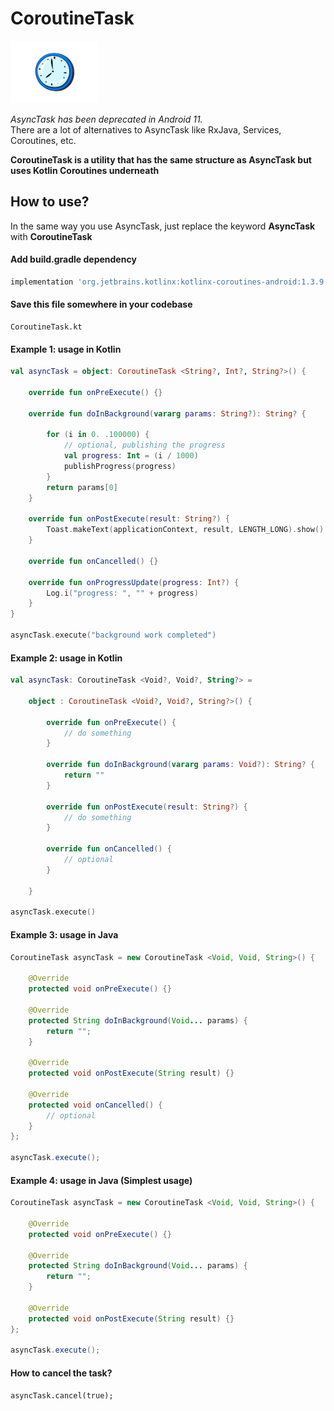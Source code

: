 # CoroutineTask 
<img src = "https://github.com/Asutosh11/CoroutineTask/blob/main/clock-image.png" height="100">

<em>AsyncTask has been deprecated in Android 11.</em> <br/>
There are a lot of alternatives to AsyncTask like RxJava, Services, Coroutines, etc.

<b>CoroutineTask is a utility that has the same structure as AsyncTask but uses Kotlin Coroutines underneath</b><br/>


## How to use? 
In the same way you use AsyncTask, just replace the keyword <b>AsyncTask</b> with <b>CoroutineTask</b>

#### Add build.gradle dependency
```groovy
implementation 'org.jetbrains.kotlinx:kotlinx-coroutines-android:1.3.9'
```

#### Save this file somewhere in your codebase
```text
CoroutineTask.kt
```

#### Example 1: usage in Kotlin

```Kotlin
val asyncTask = object: CoroutineTask <String?, Int?, String?>() {

    override fun onPreExecute() {}

    override fun doInBackground(vararg params: String?): String? {

        for (i in 0. .100000) {
            // optional, publishing the progress
            val progress: Int = (i / 1000)
            publishProgress(progress)
        }
        return params[0]
    }

    override fun onPostExecute(result: String?) {
        Toast.makeText(applicationContext, result, LENGTH_LONG).show()
    }

    override fun onCancelled() {}

    override fun onProgressUpdate(progress: Int?) {
        Log.i("progress: ", "" + progress)
    }
}

asyncTask.execute("background work completed")
```

#### Example 2: usage in Kotlin
```Kotlin
val asyncTask: CoroutineTask <Void?, Void?, String?> =

    object : CoroutineTask <Void?, Void?, String?>() {

        override fun onPreExecute() {
            // do something
        }

        override fun doInBackground(vararg params: Void?): String? {
            return ""
        }

        override fun onPostExecute(result: String?) {
            // do something
        }

        override fun onCancelled() {
            // optional
        }

    }

asyncTask.execute()
```

#### Example 3: usage in Java

```Java
CoroutineTask asyncTask = new CoroutineTask <Void, Void, String>() {

    @Override
    protected void onPreExecute() {}

    @Override
    protected String doInBackground(Void... params) {
        return "";
    }

    @Override
    protected void onPostExecute(String result) {}

    @Override
    protected void onCancelled() {
        // optional
    }
};

asyncTask.execute();
```

#### Example 4: usage in Java (Simplest usage)
```Java
CoroutineTask asyncTask = new CoroutineTask <Void, Void, String>() {

    @Override
    protected void onPreExecute() {}

    @Override
    protected String doInBackground(Void... params) {
        return "";
    }

    @Override
    protected void onPostExecute(String result) {}
};

asyncTask.execute();
```

#### How to cancel the task?
```
asyncTask.cancel(true);
```
